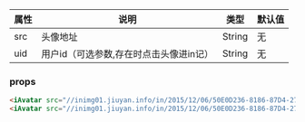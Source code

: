 <iAvatar src="//inimg01.jiuyan.info/in/2015/12/06/50E0D236-8186-87D4-278E-184399C6B81D-1ndoVWb.jpg" :uid="`1MqMnqMP`"></iAvatar>
<iAvatar src="//inimg01.jiuyan.info/in/2015/12/06/50E0D236-8186-87D4-278E-184399C6B81D-1ndoVWb.jpg"></iAvatar>
<table class="bordered responsive-table">
      <thead>
        <th>属性</th>
        <th>说明</th>
        <th>类型</th>
        <th>默认值</th>
      </thead>
      <tbody>
        <tr>
          <td>src</td>
          <td>头像地址</td>
          <td>String</td>
          <td>无</td>
        </tr>
        <tr>
          <td>uid</td>
          <td>用户id（可选参数,存在时点击头像进in记）</td>
          <td>String</td>
          <td>无</td>
        </tr>
      </tbody>
    </table>
<script>
  import iAvatar from 'i-ui/lib/iAvatar'
  export default {
    name: 'i-avatar',
    components: {
      iAvatar
    }
  }
</script>

### props

```html
<iAvatar src="//inimg01.jiuyan.info/in/2015/12/06/50E0D236-8186-87D4-278E-184399C6B81D-1ndoVWb.jpg" :uid="`1MqMnqMP`"></iAvatar>
<iAvatar src="//inimg01.jiuyan.info/in/2015/12/06/50E0D236-8186-87D4-278E-184399C6B81D-1ndoVWb.jpg"></iAvatar>
```

